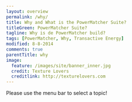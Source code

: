 ```yaml
---
layout: overview
permalink: /why/
title: Why and What is the PowerMatcher Suite?
titleGreen: PowerMatcher Suite?
tagline: Why is de PowerMatcher build?
tags: [PowerMatcher, Why, Transactive Energy]
modified: 8-8-2014
comments: true
parentTitle: why
image:
  feature: /images/site/banner_inner.jpg
  credit: Texture Lovers
  creditlink: http://texturelovers.com
---
```


Please use the menu bar to select a topic!
